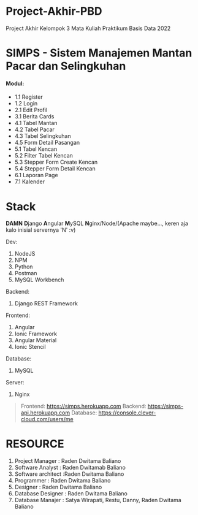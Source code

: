 # Project-Akhir-PBD
Project Akhir Kelompok 3 Mata Kuliah Praktikum Basis Data 2022

# SIMPS - Sistem Manajemen Mantan Pacar dan Selingkuhan
#### Modul:
- 1.1 Register
- 1.2 Login
- 2.1 Edit Profil
- 3.1 Berita Cards
- 4.1 Tabel Mantan
- 4.2 Tabel Pacar
- 4.3 Tabel Selingkuhan
- 4.5 Form Detail Pasangan
- 5.1 Tabel Kencan
- 5.2 Filter Tabel Kencan
- 5.3 Stepper Form Create Kencan
- 5.4 Stepper Form Detail Kencan
- 6.1 Laporan Page
- 7.1 Kalender
 


# Stack
**DAMN**
**D**jango **A**ngular **M**ySQL **N**ginx/Node/(Apache maybe..., keren aja kalo inisial servernya 'N' :v)

Dev:
1. NodeJS
2. NPM
3. Python
4. Postman
5. MySQL Workbench

Backend:
1. Django REST Framework

Frontend:
1. Angular
2. Ionic Framework
3. Angular Material
4. Ionic Stencil

Database:
1. MySQL

Server:
1. Nginx
 > Frontend: https://simps.herokuapp.com
 > Backend: https://simps-api.herokuapp.com
 > Database: https://console.clever-cloud.com/users/me

# RESOURCE
1. Project Manager : Raden Dwitama Baliano
2. Software Analyst : Raden Dwitamab Baliano
3. Software architect :Raden Dwitama Baliano
4. Programmer : Raden Dwitama Baliano
5. Designer : Raden Dwitama Baliano
6. Database Designer : Raden Dwitama Baliano
7. Database Manajer : Satya Wirapati, Restu, Danny, Raden Dwitama Baliano


